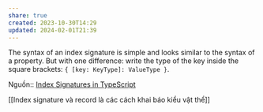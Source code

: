```yaml
---
share: true
created: 2023-10-30T14:29
updated: 2024-02-01T21:39
---
```

The syntax of an index signature is simple and looks similar to the syntax of a property. But with one difference: write the type of the key inside the square brackets: `{ [key: KeyType]: ValueType }`.

Nguồn:: [Index Signatures in TypeScript](https://dmitripavlutin.com/typescript-index-signatures/)

[[Index signature và record là các cách khai báo kiểu vật thể]] 
